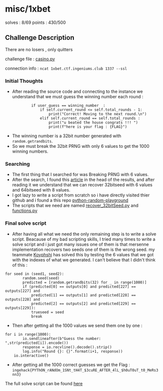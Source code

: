 # **misc/1xbet**
solves : 8/69
points : 430/500

## **Challenge Description**

There are no losers , only quitters

challenge file : [casino.py](files/casino.py)

connection info : `ncat 1xbet.ctf.ingeniums.club 1337 --ssl`

### Initial Thoughts

+ After reading the source code and connecting to the instance we understand that we must guess the winning number each round :
```
            if user_guess == winning_number  :
                if self.current_round <= self.total_rounds - 1:
                    print("Correct! Moving to the next round.\n")
                elif self.current_round == self.total_rounds :
                    print("u beated the house congrats !!! ")
                    print(f"here is your flag : {FLAG}")
```
+ The winning number is a 32bit number generated with `random.getrandbits`.
+ So we must break the 32bit PRNG with only 6 values to get the 1000 winning numbers.


### Searching

+ The first thing that I searched for was Breaking PRNG with 6 values.
+ After the search, I found this [article](https://stackered.com/blog/python-random-prediction/) in the head of the results, and after reading it we understand that we can recover 32bitseed with 6 values and 64bitseed with 8 values.
+ I got lazy to write a script from scratch so i have directly visited thier github and i found a this repo [python-random-playground](https://github.com/StackeredSAS/python-random-playground.git)
+ The scripts that we need are named [recover_32bitSeed.py](files/recover_32bitSeed.py) and [functions.py](files/casino.py)

### Final solve script

+ After having all what we need the only remaining step is to write a solve script. Beacause of my bad scripting skills, I tried many times to write a solve script and i just got many issues one of them is that mersenne implementation recovers two seeds one of them is the wrong seed. my teammate [Koyphshi](https://github.com/LanacerYasser) has solved this  by testing the 6 values that we got with the indexes of what we generated. I can't believe that I didn't think of this : 
```
for seed in (seed1, seed2):
        random.seed(seed)
        predicted = [random.getrandbits(32) for _ in range(1000)]
        if (predicted[0] == outputs[0] and predicted[227] == outputs[227] and
            predicted[1] == outputs[1] and predicted[228] == outputs[228] and
            predicted[2] == outputs[2] and predicted[229] == outputs[229]):
            trueseed = seed
            break
```

+ Then after getting all the 1000 values we send them one by one : 
```
for i in range(1000):
        io.sendlineafter(b"Guess the number: ",str(predicted[i]).encode())
        response = io.recvline().decode().strip()
        log.info("Round {}: {}".format(i+1, response))
    io.interactive()
```

+ After getting all the 1000 correct guesses we get the Flag : `ingehack{PYThON_rANdOm_1SNt_tH4T_$3cuRE_AFTER_4lL_$h0uT0uT_t0_MeRs3nn3}`

The full solve script can be found [here](files/solve.py)